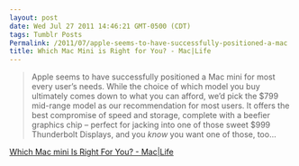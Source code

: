 ```yaml
---
layout: post
date: Wed Jul 27 2011 14:46:21 GMT-0500 (CDT)
tags: Tumblr Posts
Permalink: /2011/07/apple-seems-to-have-successfully-positioned-a-mac
title: Which Mac Mini is Right for You? - Mac|Life
---
```


> Apple seems to have successfully positioned a Mac mini for most every user’s needs. While the choice of which model you buy ultimately comes down to what you can afford, we’d pick the $799 mid-range model as our recommendation for most users. It offers the best compromise of speed and storage, complete with a beefier graphics chip – perfect for jacking into one of those sweet $999 Thunderbolt Displays, and you _know_ you want one of those, too…

[Which Mac mini Is Right For You? - Mac|Life](http://www.maclife.com/article/features/which_mac_mini_right_you)
